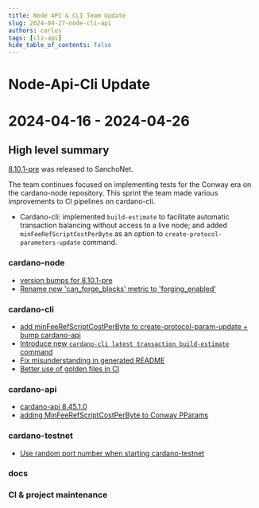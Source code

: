 ```yaml
---
title: Node API & CLI Team Update
slug: 2024-04-27-node-cli-api
authors: carlos
tags: [cli-api]
hide_table_of_contents: false
---
```


# Node-Api-Cli Update
# 2024-04-16 - 2024-04-26

## High level summary

[8.10.1-pre](https://github.com/IntersectMBO/cardano-node/releases/tag/8.10.1-pre) was released to SanchoNet. 

The team continues focused on implementing tests for the Conway era on the cardano-node repository. This sprint the team made various improvements to 
CI pipelines on cardano-cli. 

- Cardano-cli: implemented `build-estimate` to facilitate automatic transaction balancing without access to a live node; and added  `minFeeRefScriptCostPerByte` as an option to `create-protocol-parameters-update` command. 

### cardano-node 

- [version bumps for 8.10.1-pre](https://github.com/IntersectMBO/cardano-node/pull/5794)
- [Rename new 'can_forge_blocks' metric to 'forging_enabled'](https://github.com/IntersectMBO/cardano-node/pull/5802)

### cardano-cli

- [add minFeeRefScriptCostPerByte to create-protocol-param-update + bump cardano-api](https://github.com/IntersectMBO/cardano-cli/pull/736)
- [Introduce new `cardano-cli latest transaction build-estimate` command](https://github.com/IntersectMBO/cardano-cli/pull/728)
- [Fix misunderstanding in generated README](https://github.com/IntersectMBO/cardano-cli/pull/726)
- [Better use of golden files in CI](https://github.com/IntersectMBO/cardano-cli/pull/724)

### cardano-api

- [cardano-api 8.45.1.0](https://github.com/IntersectMBO/cardano-api/pull/526)
- [adding MinFeeRefScriptCostPerByte to Conway PParams](https://github.com/IntersectMBO/cardano-api/pull/524)

### cardano-testnet

- [Use random port number when starting cardano-testnet](https://github.com/IntersectMBO/cardano-node/pull/5791)

### docs

### CI & project maintenance
